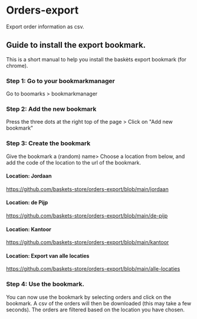 # Orders-export
Export order information as csv. 

## Guide to install the export bookmark.
This is a short manual to help you install the baskèts export bookmark (for chrome).

### Step 1: Go to your bookmarkmanager 
Go to boomarks > bookmarkmanager 

### Step 2: Add the new bookmark
Press the three dots at the right top of the page > Click on "Add new bookmark"

### Step 3: Create the bookmark
Give the bookmark a (random) name> Choose a location from below, and add the code of the location to the url of the bookmark.

#### Location: Jordaan
https://github.com/baskets-store/orders-export/blob/main/jordaan

#### Location: de Pijp
https://github.com/baskets-store/orders-export/blob/main/de-pijp

#### Location: Kantoor
https://github.com/baskets-store/orders-export/blob/main/kantoor

#### Location: Export van alle locaties
https://github.com/baskets-store/orders-export/blob/main/alle-locaties

### Step 4: Use the bookmark.
You can now use the bookmark by selecting orders and click on the bookmark. A csv of the orders will then be downloaded (this may take a few seconds). The orders are filtered based on the location you have chosen.

